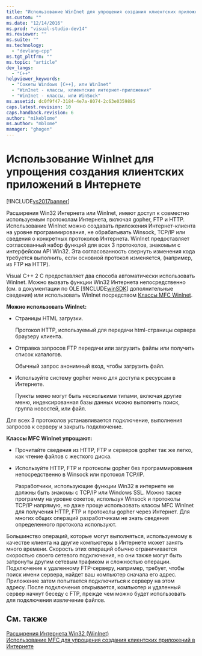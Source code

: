```yaml
---
title: "Использование WinInet для упрощения создания клиентских приложений в Интернете | Microsoft Docs"
ms.custom: ""
ms.date: "12/14/2016"
ms.prod: "visual-studio-dev14"
ms.reviewer: ""
ms.suite: ""
ms.technology: 
  - "devlang-cpp"
ms.tgt_pltfrm: ""
ms.topic: "article"
dev_langs: 
  - "C++"
helpviewer_keywords: 
  - "Сокеты Windows [C++], или WinInet"
  - "WinInet - классы, клиентские интернет-приложения"
  - "WinInet - классы, или WinSock"
ms.assetid: dc0f9f47-3184-4e7a-8074-2c63e0359885
caps.latest.revision: 10
caps.handback.revision: 6
author: "mikeblome"
ms.author: "mblome"
manager: "ghogen"
---
```

# Использование WinInet для упрощения создания клиентских приложений в Интернете
[!INCLUDE[vs2017banner](../assembler/inline/includes/vs2017banner.md)]

Расширения Win32 Интернета или WinInet, имеют доступ к совместно используемым протоколам Интернета, включая gopher, FTP и HTTP.  Использование WinInet можно создавать приложения Интернет\-клиента на уровне программирования, не обрабатывать Winsock, TCP\/IP или сведения о конкретных протоколов Интернета.  WinInet предоставляет согласованный набор функций для всех 3 протоколов, знакомым с интерфейсом API Win32.  Эта согласованность свернуть изменения кода требуется выполнить, если основной протокол изменяется, \(например, из FTP на HTTP\).  
  
 Visual C\+\+ 2 C предоставляет два способа автоматически использовать WinInet.  Можно вызвать функции Win32 Интернета непосредственно \(см. в документации по OLE [!INCLUDE[winSDK](../atl/includes/winsdk_md.md)] дополнительные сведения\) или использовать WinInet посредством [Классы MFC WinInet](../mfc/mfc-classes-for-creating-internet-client-applications.md).  
  
 **Можно использовать WinInet:**  
  
-   Страницы HTML загрузки.  
  
     Протокол HTTP, используемый для передачи html\-страницы сервера браузеру клиента.  
  
-   Отправка запросов FTP передачи или загрузить файлы или получить список каталогов.  
  
     Обычный запрос анонимный вход, чтобы загрузить файл.  
  
-   Используйте систему gopher меню для доступа к ресурсам в Интернете.  
  
     Пункты меню могут быть несколькими типами, включая другие меню, индексированная базы данных можно выполнить поиск, группа новостей, или файл.  
  
 Для всех 3 протоколов устанавливается подключение, выполнения запросов к серверу и закрыть подключение.  
  
 **Классы MFC WinInet упрощают:**  
  
-   Прочитайте сведения из HTTP, FTP и серверов gopher так же легко, как чтение файлов с жесткого диска.  
  
-   Используйте HTTP, FTP и протоколы gopher без программирования непосредственно в Winsock или протокол TCP\/IP.  
  
     Разработчики, использующие функции Win32 в интернете не должны быть знакомы с TCP\/IP или Windows SSL.  Можно также программу на уровне сокетов, используя Winsock и протоколы TCP\/IP напрямую, но даже проще использовать классы MFC WinInet для получения HTTP, FTP и протоколы gopher через Интернет.  Для многих общих операций разработчикам не знать сведения определенного протокола используют.  
  
 Большинство операций, которые могут выполняться, используемому в качестве клиента на другие компьютеры в Интернете может занять много времени.  Скорость этих операций обычно ограничивается скоростью своего сетевого подключения, но они также могут быть затронуты другим сетевым трафиком и сложностью операции.  Подключение к удаленному FTP\-серверу, например, требует, чтобы поиск имени сервера, найдет ваш компьютер сначала его адрес.  Приложение затем попытается подключиться к серверу на этом адресу.  После подключения открывается, компьютер и удаленный сервер начнут беседу с FTP, прежде чем можно будет использовать для подключения извлечение файлов.  
  
## См. также  
 [Расширения Интернета Win32 \(WinInet\)](../mfc/win32-internet-extensions-wininet.md)   
 [Использование MFC для упрощения создания клиентских приложений в Интернете](../mfc/how-mfc-makes-it-easier-to-create-internet-client-applications.md)